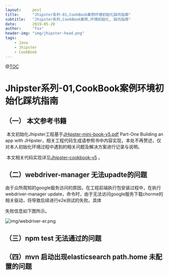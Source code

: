 ```yaml
---
layout:     post
title:      "Jhipster系列-01,CookBook案例环境初始化踩坑指南"
subtitle:   "Jhipster系列,CookBook案例,环境初始化, 踩坑指南"
date:       2019-05-20
author:     "fxx"
header-img: "img/jhipster-head.png"
tags:
    - Java
    - Jhipster
    - CookBook
---
```


@[TOC](本文目录)



# Jhipster系列-01,CookBook案例环境初始化踩坑指南

## （一） 本文参考书籍

​	本文初始化Jhipster工程基于[JHipster-mini-book-v5.pdf](<https://q2wxec.github.io/JHipster-mini-book-v5.pdf>)  Part-One  Building an app with JHipster，相关工程代码生成请参照书中内容实现，本处不再赘述，仅对本人初始化环境过程中遇到的相关问题及解决方案进行记录与说明。

​	本文相关代码实现详见[Jhipster-cookbook-v5](<https://github.com/q2wxec/Jhipster-cookbook-v5-study>) 。

## （二）webdriver-manager 无法upadte的问题

​	由于众所周知的google服务访问的原因，在工程前端执行包安装过程中，在执行webdriver-manager update，命令时，由于无法访问google服务下载chorme的相关驱动，将导致后续进行e2e测试的失败。具体

失败信息如下图所示。

![img/webdriver-er.png]()



## （三）npm test 无法通过的问题







## （四）mvn 启动出现elasticsearch path.home 未配置的问题


